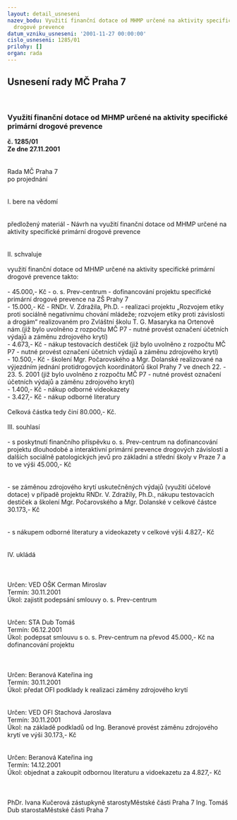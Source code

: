```yaml
---
layout: detail_usneseni
nazev_bodu: Využití finanční dotace od MHMP určené na aktivity specifické primární
  drogové prevence
datum_vzniku_usneseni: '2001-11-27 00:00:00'
cislo_usneseni: 1285/01
prilohy: []
organ: rada
---
```

<div id="ucUsn_pList" class="usn">
	<span><h2>Usnesení rady MČ Praha 7 </h2>
<br></span><div class="standBody">
<span><h3>Využití finanční dotace od MHMP určené na aktivity specifické primární drogové prevence</h3></span><div class="center">
		<strong>č. 1285/01</strong><br>
	</div>
<div class="center">
		<strong>Ze dne 27.11.2001</strong><br><br>
	</div>
<br>Rada MČ Praha 7<br>po projednání<br><br><br>I.	bere na vědomí<br><br> <br>předložený materiál - Návrh na využití finanční dotace od MHMP určené na aktivity specifické primární drogové prevence<br><br><br>II.  schvaluje <br><br>využití finanční dotace od MHMP určené na aktivity specifické primární drogové prevence takto:<br><br>- 45.000,- Kč - o. s. Prev-centrum - dofinancování projektu specifické primární drogové prevence na ZŠ Prahy 7<br>- 15.000,- Kč - RNDr. V. Zdražila, Ph.D. - realizaci projektu „Rozvojem etiky proti sociálně negativnímu chování mládeže; rozvojem etiky proti závislosti a drogám“ realizovaném pro Zvláštní školu T. G. Masaryka na Ortenově nám.(již bylo uvolněno z rozpočtu MČ P7 - nutné provést označení účetních výdajů a záměnu zdrojového krytí)<br>- 4.673,- Kč - nákup testovacích destiček (již bylo uvolněno z rozpočtu MČ P7 - nutné provést označení účetních výdajů a záměnu zdrojového krytí)<br>- 10.500,- Kč - školení Mgr. Počarovského a Mgr. Dolanské realizované na výjezdním jednání protidrogových koordinátorů škol Prahy 7 ve dnech 22. - 23. 5. 2001 (již bylo uvolněno z rozpočtu MČ P7 - nutné provést označení účetních výdajů a záměnu zdrojového krytí)<br>-  1.400,- Kč - nákup odborné videokazety<br>-  3.427,- Kč - nákup odborné literatury<br><br>Celková částka tedy činí 80.000,- Kč.<br>	<br>III. souhlasí <br><br>- s poskytnutí finančního příspěvku o. s. Prev-centrum na dofinancování projektu dlouhodobé a interaktivní primární prevence drogových závislostí a dalších sociálně patologických jevů pro základní a střední školy v Praze 7 a to ve výši 45.000,- Kč<br><br><br>- se záměnou zdrojového krytí uskutečněných výdajů (využití účelové dotace) v případě projektu RNDr. V. Zdražily, Ph.D., nákupu testovacích destiček a školení Mgr. Počarovského a Mgr. Dolanské v celkové částce 30.173,- Kč<br><br><br>- s nákupem odborné literatury a videokazety v celkové výši 4.827,- Kč<br><br><br>IV.	ukládá <br><br> <br> <br>Určen:	VED OŠK Cerman Miroslav<br>Termín: 30.11.2001<br>Úkol:	zajistit podepsání smlouvy o. s. Prev-centrum<br> <br> <br>Určen:	STA Dub Tomáš<br>Termín: 06.12.2001<br>Úkol:	podepsat smlouvu s o. s. Prev-centrum na převod 45.000,- Kč na dofinancování projektu<br> <br><br> <br>Určen:	Beranová Kateřina ing<br>Termín: 30.11.2001<br>Úkol:	předat OFI podklady k realizaci záměny zdrojového krytí<br> <br> <br>Určen:	VED OFI Stachová Jaroslava<br>Termín: 30.11.2001<br>Úkol:	na základě podkladů od Ing. Beranové provést záměnu zdrojového krytí ve výši 30.173,- Kč<br> <br> <br>Určen:	Beranová Kateřina ing<br>Termín: 14.12.2001<br>Úkol:	objednat a zakoupit odbornou literaturu a vidoekazetu za 4.827,- Kč <br> <br> <br>	<br>PhDr. Ivana Kučerová zástupkyně starostyMěstské části Praha 7	Ing. Tomáš Dub starostaMěstské části Praha 7<br>	<br><br>
</div>
</div>